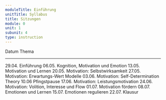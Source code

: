 ```yaml
---
moduleTitle: Einführung
unitTitle: Syllabus
title: Sitzungen
module: 0
unit: 1
subunit: 4
type: instruction
---
```

	
  Datum	   Thema
  -------- ------------------------------------------
  29.04.   Einführung
  06.05.   Kognition, Motivation und Emotion
  13.05.   Motivation und Lernen
  20.05.   Motivation: Selbstwirksamkeit
  27.05.   Motivation: Erwartungs-Wert Modelle
  03.06.   Motivation: Self-Determination Theory
  10.06    Pfingstpause
  17.06.   Motivation: Leistungsmotivation
  24.06.   Motivation: Volition, Interesse und Flow
  01.07.   Motivation fördern
  08.07.   Emotionen und Lernen
  15.07.   Emotionen regulieren
  22.07.   Klausur


